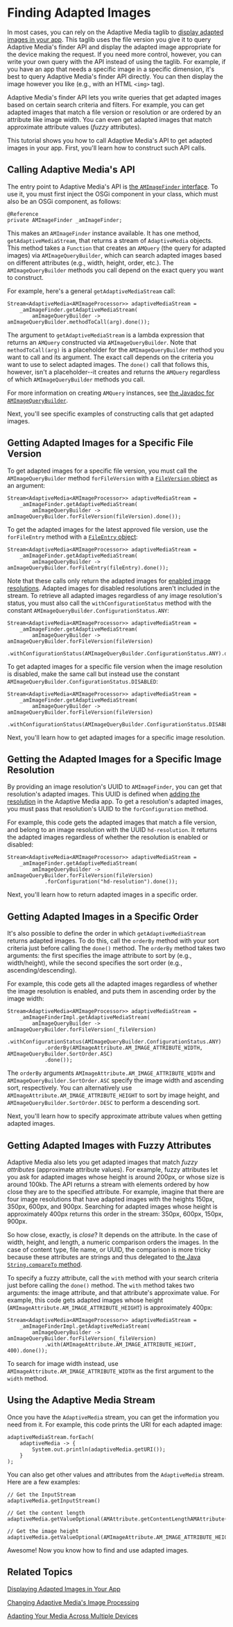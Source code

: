 # Finding Adapted Images [](id=finding-adapted-images)

In most cases, you can rely on the Adaptive Media taglib to 
[display adapted images in your app](/develop/tutorials/-/knowledge_base/7-1/displaying-adapted-images-in-your-app). 
This taglib uses the file version you give it to query Adaptive Media's finder 
API and display the adapted image appropriate for the device making the request. 
If you need more control, however, you can write your own query with the API 
instead of using the taglib. For example, if you have an app that needs a 
specific image in a specific dimension, it's best to query Adaptive Media's 
finder API directly. You can then display the image however you like (e.g., with 
an HTML `<img>` tag). 

Adaptive Media's finder API lets you write queries that get adapted images based 
on certain search criteria and filters. For example, you can get adapted images 
that match a file version or resolution or are ordered by an attribute like 
image width. You can even get adapted images that match approximate attribute 
values (*fuzzy* attributes). 

This tutorial shows you how to call Adaptive Media's API to get adapted images 
in your app. First, you'll learn how to construct such API calls. 

## Calling Adaptive Media's API [](id=calling-adaptive-medias-api)

The entry point to Adaptive Media's API is 
[the `AMImageFinder` interface](https://github.com/liferay/com-liferay-adaptive-media/blob/master/adaptive-media-image-api/src/main/java/com/liferay/adaptive/media/image/finder/AMImageFinder.java). 
To use it, you must first inject the OSGi component in your class, which must 
also be an OSGi component, as follows: 

    @Reference
    private AMImageFinder _amImageFinder;

This makes an `AMImageFinder` instance available. It has one method, 
`getAdaptiveMediaStream`, that returns a stream of `AdaptiveMedia` objects. This 
method takes a `Function` that creates an `AMQuery` (the query for adapted 
images) via `AMImageQueryBuilder`, which can search adapted images based on 
different attributes (e.g., width, height, order, etc.). The 
`AMImageQueryBuilder` methods you call depend on the exact query you want to 
construct. 

For example, here's a general `getAdaptiveMediaStream` call:

    Stream<AdaptiveMedia<AMImageProcessor>> adaptiveMediaStream =
        _amImageFinder.getAdaptiveMediaStream(
            amImageQueryBuilder -> amImageQueryBuilder.methodToCall(arg).done());

The argument to `getAdaptiveMediaStream` is a lambda expression that returns an 
`AMQuery` constructed via `AMImageQueryBuilder`. Note that `methodToCall(arg)` 
is a placeholder for the `AMImageQueryBuilder` method you want to call and its 
argument. The exact call depends on the criteria you want to use to select 
adapted images. The `done()` call that follows this, however, isn't a 
placeholder--it creates and returns the `AMQuery` regardless of which 
`AMImageQueryBuilder` methods you call. 

For more information on creating `AMQuery` instances, see 
[the Javadoc for `AMImageQueryBuilder`](https://github.com/liferay/com-liferay-adaptive-media/blob/master/adaptive-media-image-api/src/main/java/com/liferay/adaptive/media/image/finder/AMImageQueryBuilder.java). 

Next, you'll see specific examples of constructing calls that get adapted 
images. 

## Getting Adapted Images for a Specific File Version [](id=getting-the-adapted-images-for-a-specific-file-version)

To get adapted images for a specific file version, you must call the 
`AMImageQueryBuilder` method `forFileVersion` with a 
[`FileVersion` object](https://docs.liferay.com/portal/7.0-latest/javadocs/portal-kernel/com/liferay/portal/kernel/repository/model/FileVersion.html) 
as an argument: 

    Stream<AdaptiveMedia<AMImageProcessor>> adaptiveMediaStream =
        _amImageFinder.getAdaptiveMediaStream(
            amImageQueryBuilder -> amImageQueryBuilder.forFileVersion(fileVersion).done());

To get the adapted images for the latest approved file version, use the 
`forFileEntry` method with a 
[`FileEntry` object](https://docs.liferay.com/portal/7.0-latest/javadocs/portal-kernel/com/liferay/portal/kernel/repository/model/FileVersion.html): 

    Stream<AdaptiveMedia<AMImageProcessor>> adaptiveMediaStream =
        _amImageFinder.getAdaptiveMediaStream(
            amImageQueryBuilder -> amImageQueryBuilder.forFileEntry(fileEntry).done());

Note that these calls only return the adapted images for 
[enabled image resolutions](/discover/portal/-/knowledge_base/7-0/managing-image-resolutions). 
Adapted images for disabled resolutions aren't included in the stream. To 
retrieve all adapted images regardless of any image resolution's status, you 
must also call the `withConfigurationStatus` method with the constant 
`AMImageQueryBuilder.ConfigurationStatus.ANY`: 

    Stream<AdaptiveMedia<AMImageProcessor>> adaptiveMediaStream =
        _amImageFinder.getAdaptiveMediaStream(
            amImageQueryBuilder -> amImageQueryBuilder.forFileVersion(fileVersion)
                .withConfigurationStatus(AMImageQueryBuilder.ConfigurationStatus.ANY).done());

To get adapted images for a specific file version when the image resolution is 
disabled, make the same call but instead use the constant 
`AMImageQueryBuilder.ConfigurationStatus.DISABLED`: 

    Stream<AdaptiveMedia<AMImageProcessor>> adaptiveMediaStream =
        _amImageFinder.getAdaptiveMediaStream(
            amImageQueryBuilder -> amImageQueryBuilder.forFileVersion(fileVersion)
                .withConfigurationStatus(AMImageQueryBuilder.ConfigurationStatus.DISABLED).done());

Next, you'll learn how to get adapted images for a specific image resolution. 

## Getting the Adapted Images for a Specific Image Resolution [](id=getting-the-adapted-images-for-a-specific-image-resolution)

By providing an image resolution's UUID to `AMImageFinder`, you can get that 
resolution's adapted images. This UUID is defined when 
[adding the resolution](/discover/portal/-/knowledge_base/7-0/adding-image-resolutions) 
in the Adaptive Media app. To get a resolution's adapted images, you must pass 
that resolution's UUID to the `forConfiguration` method. 

For example, this code gets the adapted images that match a file version, and 
belong to an image resolution with the UUID `hd-resolution`. It returns the 
adapted images regardless of whether the resolution is enabled or disabled: 

    Stream<AdaptiveMedia<AMImageProcessor>> adaptiveMediaStream =
        _amImageFinder.getAdaptiveMediaStream(
            amImageQueryBuilder -> amImageQueryBuilder.forFileVersion(fileVersion)
                .forConfiguration("hd-resolution").done());

Next, you'll learn how to return adapted images in a specific order. 

## Getting Adapted Images in a Specific Order [](id=getting-adapted-images-in-a-specific-order)

It's also possible to define the order in which `getAdaptiveMediaStream` returns 
adapted images. To do this, call the `orderBy` method with your sort criteria 
just before calling the `done()` method. The `orderBy` method takes two 
arguments: the first specifies the image attribute to sort by (e.g., 
width/height), while the second specifies the sort order (e.g., 
ascending/descending). 

For example, this code gets all the adapted images regardless of whether the 
image resolution is enabled, and puts them in ascending order by the image 
width: 

    Stream<AdaptiveMedia<AMImageProcessor>> adaptiveMediaStream =
        _amImageFinderImpl.getAdaptiveMediaStream(
            amImageQueryBuilder -> amImageQueryBuilder.forFileVersion(_fileVersion)
                .withConfigurationStatus(AMImageQueryBuilder.ConfigurationStatus.ANY)
                .orderBy(AMImageAttribute.AM_IMAGE_ATTRIBUTE_WIDTH, AMImageQueryBuilder.SortOrder.ASC)
                .done());

The `orderBy` arguments `AMImageAttribute.AM_IMAGE_ATTRIBUTE_WIDTH` and 
`AMImageQueryBuilder.SortOrder.ASC` specify the image width and ascending sort, 
respectively. You can alternatively use 
`AMImageAttribute.AM_IMAGE_ATTRIBUTE_HEIGHT` to sort by image height, and 
`AMImageQueryBuilder.SortOrder.DESC` to perform a descending sort. 

Next, you'll learn how to specify approximate attribute values when getting 
adapted images. 

## Getting Adapted Images with Fuzzy Attributes [](id=getting-adapted-images-with-fuzzy-attributes)

Adaptive Media also lets you get adapted images that match *fuzzy attributes* 
(approximate attribute values). For example, fuzzy attributes let you ask for 
adapted images whose height is around 200px, or whose size is around 100kb. The 
API returns a stream with elements ordered by how close they are to the 
specified attribute. For example, imagine that there are four image resolutions 
that have adapted images with the heights 150px, 350px, 600px, and 900px. 
Searching for adapted images whose height is approximately 400px returns this 
order in the stream:  350px, 600px, 150px, 900px. 

So how close, exactly, is *close*? It depends on the attribute. In the case of 
width, height, and length, a numeric comparison orders the images. In the case 
of content type, file name, or UUID, the comparison is more tricky because these 
attributes are strings and thus delegated to 
[the Java `String.compareTo` method](https://docs.oracle.com/javase/8/docs/api/java/lang/String.html#compareTo-java.lang.String-). 

To specify a fuzzy attribute, call the `with` method with your search criteria 
just before calling the `done()` method. The `with` method takes two arguments: 
the image attribute, and that attribute's approximate value. For example, this 
code gets adapted images whose height 
(`AMImageAttribute.AM_IMAGE_ATTRIBUTE_HEIGHT`) is approximately 400px:

    Stream<AdaptiveMedia<AMImageProcessor>> adaptiveMediaStream =
        _amImageFinderImpl.getAdaptiveMediaStream(
            amImageQueryBuilder -> amImageQueryBuilder.forFileVersion(_fileVersion)
                .with(AMImageAttribute.AM_IMAGE_ATTRIBUTE_HEIGHT, 400).done());

To search for image width instead, use 
`AMImageAttribute.AM_IMAGE_ATTRIBUTE_WIDTH` as the first argument to the `width` 
method. 

## Using the Adaptive Media Stream [](id=using-the-adaptive-media-stream)

Once you have the `AdaptiveMedia` stream, you can get the information you need 
from it. For example, this code prints the URI for each adapted image: 

    adaptiveMediaStream.forEach(
        adaptiveMedia -> {
            System.out.println(adaptiveMedia.getURI());
        }
    );

You can also get other values and attributes from the `AdaptiveMedia` stream. 
Here are a few examples: 

    // Get the InputStream 
    adaptiveMedia.getInputStream()

    // Get the content length
    adaptiveMedia.getValueOptional(AMAttribute.getContentLengthAMAttribute())

    // Get the image height
    adaptiveMedia.getValueOptional(AMImageAttribute.AM_IMAGE_ATTRIBUTE_HEIGHT)

Awesome! Now you know how to find and use adapted images. 

## Related Topics [](id=related-topics)

[Displaying Adapted Images in Your App](/develop/tutorials/-/knowledge_base/7-1/displaying-adapted-images-in-your-app)

[Changing Adaptive Media's Image Processing](/develop/tutorials/-/knowledge_base/7-1/changing-adaptive-medias-image-processing)

[Adapting Your Media Across Multiple Devices](/discover/portal/-/knowledge_base/7-1/adapting-your-media-across-multiple-devices)
